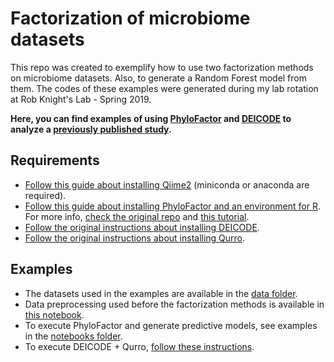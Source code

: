 # Factorization of microbiome datasets

This repo was created to exemplify how to use two factorization methods on microbiome datasets. Also,
 to generate a Random Forest model from them.
The codes of these examples were generated during my lab rotation at Rob Knight's Lab - Spring 2019.

**Here, you can find examples of using [PhyloFactor](https://github.com/reptalex/phylofactor) and
 [DEICODE](https://github.com/biocore/DEICODE) to analyze a 
 [previously published study](https://aem.asm.org/content/75/15/5111).**
 
## Requirements
- [Follow this guide about installing Qiime2](https://docs.qiime2.org/2019.4/install/) (miniconda or anaconda are required).
- [Follow this guide about installing PhyloFactor and an environment for R](./PhyloFactor-Installation.pdf). 
For more info, [check the original repo](https://github.com/reptalex/phylofactor) and 
[this tutorial](https://docs.wixstatic.com/ugd/0119a1_099ae20df8424af9a38585dcebc0d45a.pdf).
- [Follow the original instructions about installing DEICODE](https://github.com/biocore/DEICODE).
- [Follow the original instructions about installing Qurro](https://github.com/fedarko/qurro).

## Examples
- The datasets used in the examples are available in the [data folder](./data/).
- Data preprocessing used before the factorization methods is available in 
[this notebook](./notebooks/DataPreprocessing-pH.ipynb).
- To execute PhyloFactor and generate predictive models, see examples in the [notebooks folder](./notebooks/).
- To execute DEICODE + Qurro, [follow these instructions](./src/deicode/).